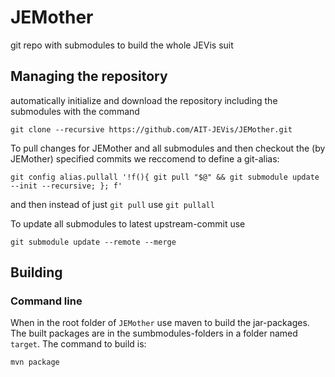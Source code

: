 # JEMother

git repo with submodules to build the whole JEVis suit

## Managing the repository
automatically initialize and download the repository including the submodules with the command

`git clone --recursive https://github.com/AIT-JEVis/JEMother.git`

To pull changes for JEMother and all submodules and then checkout the (by JEMother) specified commits we reccomend to define a git-alias:

`git config alias.pullall '!f(){ git pull "$@" && git submodule update --init --recursive; }; f'`

and then instead of just `git pull` use `git pullall`

To update all submodules to latest upstream-commit use

`git submodule update --remote --merge`

## Building

### Command line
When in the root folder of `JEMother` use maven to build the jar-packages. The built packages are in the sumbmodules-folders in a folder named `target`. The command to build is:

`mvn package`
